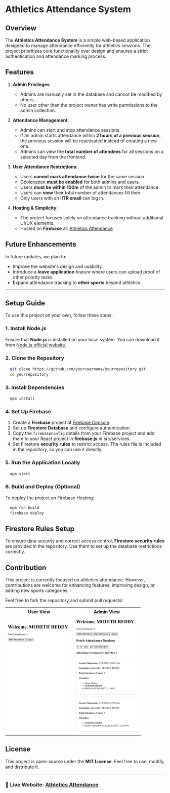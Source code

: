 # Athletics Attendance System

## Overview
The **Athletics Attendance System** is a simple web-based application designed to manage attendance efficiently for athletics sessions. The project prioritizes core functionality over design and ensures a strict authentication and attendance marking process.

## Features
1. **Admin Privileges**:
   - Admins are manually set in the database and cannot be modified by others.
   - No user other than the project owner has write permissions to the admin collection.
   
2. **Attendance Management**:
   - Admins can start and stop attendance sessions.
   - If an admin starts attendance within **2 hours of a previous session**, the previous session will be reactivated instead of creating a new one.
   - Admins can view the **total number of attendees** for all sessions on a selected day from the frontend.
   
3. **User Attendance Restrictions**:
   - Users **cannot mark attendance twice** for the same session.
   - Geolocation **must be enabled** for both admins and users.
   - Users **must be within 100m** of the admin to mark their attendance.
   - Users can **view** their total number of attendances till then.
   - Only users with an **IITR email** can log in.

5. **Hosting & Simplicity**:
   - The project focuses solely on attendance tracking without additional UI/UX elements.
   - Hosted on **Firebase** at: [Athletics Attendance](https://athletics-attendance.web.app/)

## Future Enhancements
In future updates, we plan to:
- Improve the website's design and usability.
- Introduce a **leave application** feature where users can upload proof of other priority tasks.
- Expand attendance tracking to **other sports** beyond athletics.

---

## Setup Guide
To use this project on your own, follow these steps:

### **1. Install Node.js**
Ensure that **Node.js** is installed on your local system. You can download it from [Node.js official website](https://nodejs.org/).

### **2. Clone the Repository**
```sh
  git clone https://github.com/yourusername/yourrepository.git
  cd yourrepository
```

### **3. Install Dependencies**
```sh
  npm install
```

### **4. Set Up Firebase**
1. Create a **Firebase** project at [Firebase Console](https://console.firebase.google.com/).
2. Set up **Firestore Database** and configure authentication.
3. Copy the `firebaseConfig` details from your Firebase project and add them to your React project in **firebase.js** in src/services.
4. Set Firestore **security rules** to restrict access. The rules file is included in the repository, so you can use it directly.

### **5. Run the Application Locally**
```sh
  npm start
```

### **6. Build and Deploy (Optional)**
To deploy the project on Firebase Hosting:
```sh
  npm run build
  firebase deploy
```

## Firestore Rules Setup
To ensure data security and correct access control, **Firestore security rules** are provided in the repository. Use them to set up the database restrictions correctly.

## Contribution
This project is currently focused on athletics attendance. However, contributions are welcome for enhancing features, improving design, or adding new sports categories.

Feel free to fork the repository and submit pull requests!

<table align="center">
  <tr>
    <th>User View</th>
    <th>Admin View</th>
  </tr>
  <tr>
    <td align="center"><img src="./user.png" alt="User View" width="200"></td>
    <td align="center"><img src="./admin.png" alt="Admin View" width="200"></td>
  </tr>
</table>


## License
This project is open-source under the **MIT License**. Feel free to use, modify, and distribute it.

---

### 🔗 **Live Website**: [Athletics Attendance](https://athletics-attendance.web.app/)



